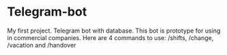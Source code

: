 # Telegram-bot
My first project. Telegram bot with database.
This bot is prototype for using in commercial companies.
Here are 4 commands to use: /shifts, /change, /vacation and /handover 
